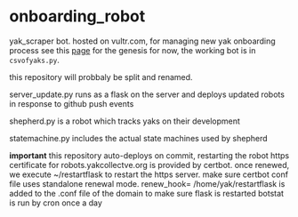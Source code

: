 # onboarding_robot
yak_scraper bot. hosted on vultr.com, for managing new yak onboarding process
see this [page](https://roamresearch.com/#/app/ArtOfGig/page/BCtNygG7E) for the genesis
for now, the working bot is in `csvofyaks.py`. 

this repository will probbaly be split and renamed.

server_update.py runs as a flask on the server and deploys updated robots in response to github push events

shepherd.py is a robot which tracks yaks on their development

statemachine.py includes the actual state machines used by shepherd

**important** this repository auto-deploys on commit, restarting the robot
https certificate for robots.yakcollectve.org is provided by certbot. 
once renewed, we execute ~/restartflask to restart the https server. 
make sure certbot conf file uses standalone renewal mode. 
renew_hook= /home/yak/restartflask is added to the .conf file of the domain to make sure flask is restarted
botstat is run by cron once a day
